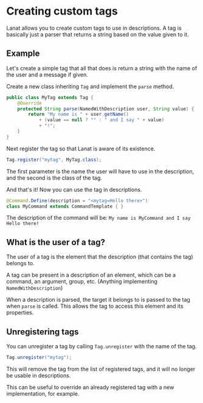 # Creating custom tags

Lanat allows you to create custom tags to use in descriptions. A tag is basically just a parser that returns a string
based on the value given to it.


## Example

Let's create a simple tag that all that does is return a string with the name of the user and a message if given.

<procedure title="Tutorial">
<step>

Create a new class inheriting ``Tag`` and implement the ``parse`` method.

```Java
public class MyTag extends Tag {
	@Override
	protected String parse(NamedWithDescription user, String value) {
		return "My name is " + user.getName()
			+ (value == null ? "" : " and I say " + value)
			+ "!";
	}
}
```

</step>

<step>

Next register the tag so that Lanat is aware of its existence.

```Java
Tag.register("mytag", MyTag.class);
```

The first parameter is the name the user will have to use in the description, and the second is the class of the tag.

</step>

<step>

And that's it! Now you can use the tag in descriptions.

```Java
@Command.Define(description = "<mytag=Hello there>")
class MyCommand extends CommandTemplate { }
```

The description of the command will be: ``My name is MyCommand and I say Hello there!``

</step>
</procedure>


## What is the user of a tag?

<tldr>
The user of a tag is the element that the description (that contains the tag) belongs to.
</tldr>

A tag can be present in a description of an element, which can be a command, an argument, group, etc. (Anything
implementing ``NamedWithDescription``)

When a description is parsed, the target it belongs to is passed to the tag when ``parse`` is called. This allows the
tag to access this element and its properties.


## Unregistering tags

You can unregister a tag by calling ``Tag.unregister`` with the name of the tag.

```Java
Tag.unregister("mytag");
```

This will remove the tag from the list of registered tags, and it will no longer be usable in descriptions.

This can be useful to override an already registered tag with a new implementation, for example.